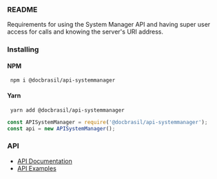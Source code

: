 ### README
<p>Requirements for using the System Manager API and having super user access for calls and knowing the server's URI address.</p>

### Installing

#### NPM
```
 npm i @docbrasil/api-systemmanager
```

#### Yarn
```
 yarn add @docbrasil/api-systemmanager
```

```javascript
const APISystemManager = require('@docbrasil/api-systemmanager');
const api = new APISystemManager();
```

### API
* [API Documentation](https://rawgit.com/cloudbrasil/api-systemmanager/blob/develop/doc/index.html)
* [API Examples](https://github.com/cloudbrasil/api-systemmanager/wiki)

